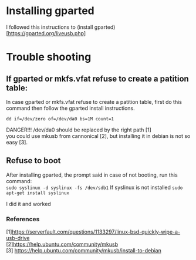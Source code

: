 # Installing gparted

I followed this instructions to (install gparted)[https://gparted.org/liveusb.php]  


# Trouble shooting

## If gparted or mkfs.vfat refuse to create a patition table: 
In case gparted or mkfs.vfat refuse to create a patition table, first do this command then follow the gparted install instructions. 

```dd if=/dev/zero of=/dev/da0 bs=1M count=1```

DANGER!!! /dev/da0 should be replaced by the right path [1]  
you could use mkusb from cannonical [2], but installing it in debian is not so easy [3].  

## Refuse to boot
After installing gparted, the prompt said in case of not booting, run this command:  
```sudo syslinux -d syslinux -fs /dev/sdb1```
If syslinux is not installed
```sudo apt-get install syslinux```

I did it and worked




### References

[1]https://serverfault.com/questions/1133297/linux-bsd-quickly-wipe-a-usb-drive  
[2]https://help.ubuntu.com/community/mkusb  
[3] https://help.ubuntu.com/community/mkusb/install-to-debian  

